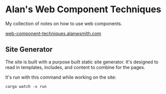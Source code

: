 # Alan's Web Component Techniques

My collection of notes on how to use
web components.

[web-component-techniques.alanwsmith.com](https://web-componet-techniques.alanwsmith.com/)

## Site Generator

The site is built with a purpose built static
site generator. It's designed to read in templates, 
includes, and content to combine for the
pages. 

It's run with this command while working on the site:

```
cargo watch -x run
```


